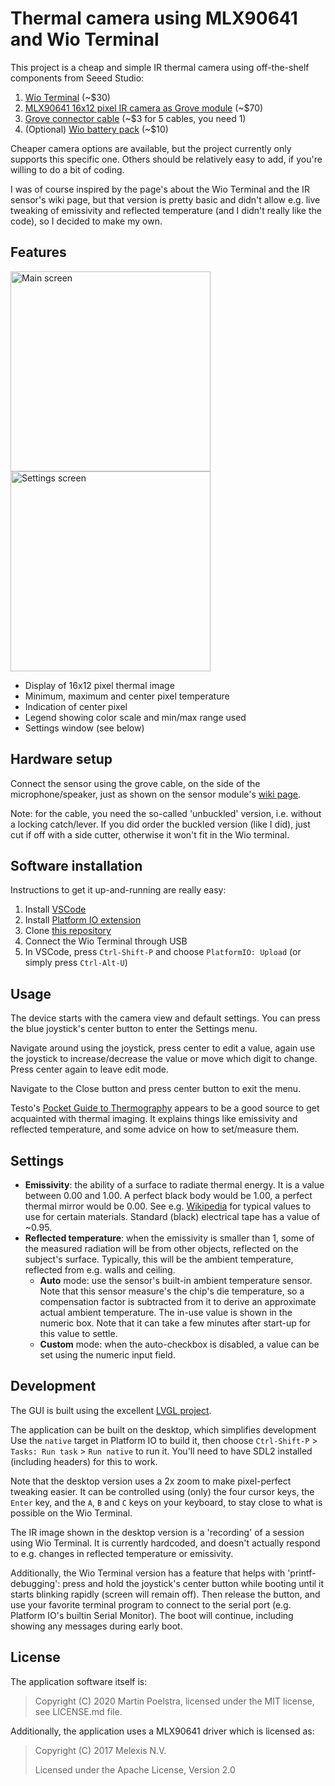 # Thermal camera using MLX90641 and Wio Terminal

This project is a cheap and simple IR thermal camera using off-the-shelf
components from Seeed Studio:

1. [Wio Terminal](https://www.seeedstudio.com/Wio-Terminal-p-4509.html) (~\$30)
2. [MLX90641 16x12 pixel IR camera as Grove module](https://www.seeedstudio.com/Grove-Thermal-Imaging-Camera-IR-Array-MLX90641-110-degree-p-4612.html) (~\$70)
3. [Grove connector cable](https://www.seeedstudio.com/Grove-Universal-4-Pin-20cm-Unbuckled-Cable-5-PCs-Pack-p-749.html) (~\$3 for 5 cables, you need 1)
4. (Optional) [Wio battery pack](https://www.seeedstudio.com/Wio-Terminal-Chassis-Battery-p-4516.html) (~\$10)

Cheaper camera options are available, but the project currently only supports
this specific one. Others should be relatively easy to add, if you're willing
to do a bit of coding.

I was of course inspired by the page's about the Wio Terminal and the IR
sensor's wiki page, but that version is pretty basic and didn't allow e.g.
live tweaking of emissivity and reflected temperature (and I didn't really
like the code), so I decided to make my own.

## Features

<img src="main_screen.gif" alt="Main screen" width="320" />
<img src="settings_screen.gif" alt="Settings screen" width="320" />

- Display of 16x12 pixel thermal image
- Minimum, maximum and center pixel temperature
- Indication of center pixel
- Legend showing color scale and min/max range used
- Settings window (see below)

## Hardware setup

Connect the sensor using the grove cable, on the side of the microphone/speaker,
just as shown on the sensor module's [wiki page](https://wiki.seeedstudio.com/Grove-Thermal-Imaging-Camera-IR-Array/).

Note: for the cable, you need the so-called 'unbuckled' version, i.e. without a
locking catch/lever. If you did order the buckled version (like I did), just cut
if off with a side cutter, otherwise it won't fit in the Wio terminal.

## Software installation

Instructions to get it up-and-running are really easy:

1. Install [VSCode](https://code.visualstudio.com/)
2. Install [Platform IO extension](https://marketplace.visualstudio.com/items?itemName=platformio.platformio-ide)
3. Clone [this repository](https://github.com/poelstra/thermal-camera)
4. Connect the Wio Terminal through USB
5. In VSCode, press `Ctrl-Shift-P` and choose `PlatformIO: Upload` (or simply press `Ctrl-Alt-U`)

## Usage

The device starts with the camera view and default settings.
You can press the blue joystick's center button to enter the Settings menu.

Navigate around using the joystick, press center to edit a value,
again use the joystick to increase/decrease the value or move which
digit to change. Press center again to leave edit mode.

Navigate to the Close button and press center button to exit the menu.

Testo's [Pocket Guide to Thermography](https://static-int.testo.com/media/1d/b7/21fc65abbea1/Pocket-Guide-Thermography-EN.pdf) appears to be a good source to get acquainted with thermal imaging.
It explains things like emissivity and reflected temperature, and
some advice on how to set/measure them.

## Settings

- **Emissivity**: the ability of a surface to radiate thermal energy.
  It is a value between 0.00 and 1.00. A perfect black body would be
  1.00, a perfect thermal mirror would be 0.00.
  See e.g. [Wikipedia](https://en.wikipedia.org/wiki/Emissivity#Emissivities_of_common_surfaces)
  for typical values to use for certain materials.
  Standard (black) electrical tape has a value of ~0.95.
- **Reflected temperature**: when the emissivity is smaller than 1,
  some of the measured radiation will be from other objects, reflected
  on the subject's surface. Typically, this will be the ambient temperature,
  reflected from e.g. walls and ceiling.
  - **Auto** mode: use the sensor's built-in ambient temperature sensor.
    Note that this sensor measure's the chip's die temperature, so a compensation
    factor is subtracted from it to derive an approximate actual ambient temperature.
    The in-use value is shown in the numeric box. Note that it can take a few
    minutes after start-up for this value to settle.
  - **Custom** mode: when the auto-checkbox is disabled, a value can be set
    using the numeric input field.

## Development

The GUI is built using the excellent [LVGL project](https://lvgl.io/).

The application can be built on the desktop, which simplifies development Use the `native` target in Platform IO to
build it, then choose `Ctrl-Shift-P` > `Tasks: Run task` > `Run native` to run it. You'll need to have SDL2 installed (including headers) for this to work.

Note that the desktop version uses a 2x zoom to make pixel-perfect tweaking easier.
It can be controlled using (only) the four cursor keys, the `Enter` key, and the `A`,
`B` and `C` keys on your keyboard, to stay close to what is possible on the Wio Terminal.

The IR image shown in the desktop version is a 'recording' of a session using
Wio Terminal. It is currently hardcoded, and doesn't actually respond to e.g. changes
in reflected temperature or emissivity.

Additionally, the Wio Terminal version has a feature that helps with 'printf-debugging':
press and hold the joystick's center button while booting until it starts blinking
rapidly (screen will remain off). Then release the button, and use your favorite
terminal program to connect to the serial port (e.g. Platform IO's builtin Serial
Monitor). The boot will continue, including showing any messages during early boot.

## License

The application software itself is:

> Copyright (C) 2020 Martin Poelstra, licensed under the MIT license, see LICENSE.md file.

Additionally, the application uses a MLX90641 driver which is licensed as:

> Copyright (C) 2017 Melexis N.V.
>
> Licensed under the Apache License, Version 2.0
